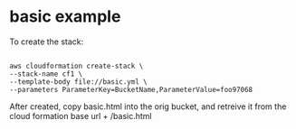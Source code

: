 # basic example

To create the stack:

```console

aws cloudformation create-stack \
--stack-name cf1 \
--template-body file://basic.yml \
--parameters ParameterKey=BucketName,ParameterValue=foo97068

```

After created, copy basic.html into the orig bucket, and retreive it from the cloud formation base url + /basic.html